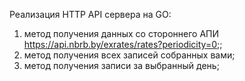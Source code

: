 Реализация HTTP API сервера на GO: 
1) метод получения данных со стороннего АПИ https://api.nbrb.by/exrates/rates?periodicity=0;;
2) метод получения всех записей собранных вами;
3) метод получения записи за выбранный день;